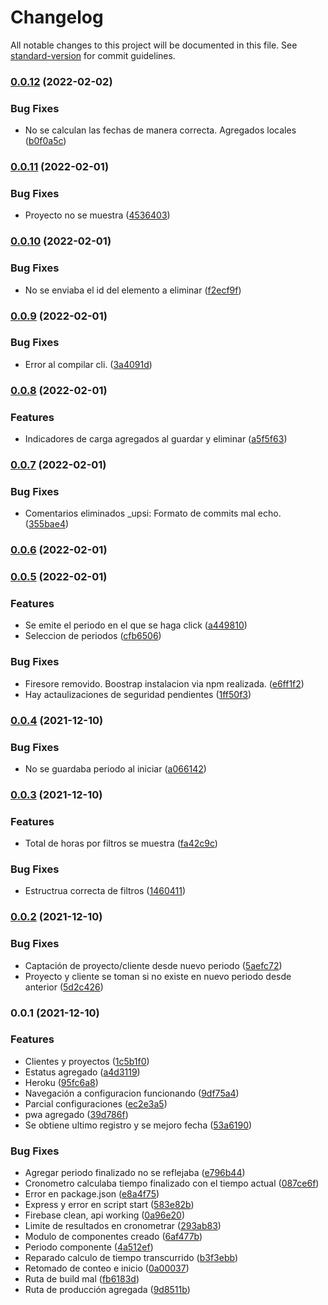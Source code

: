 # Changelog

All notable changes to this project will be documented in this file. See [standard-version](https://github.com/conventional-changelog/standard-version) for commit guidelines.

### [0.0.12](https://github.com/RafaelAngelRamirez/cronometro-gui/compare/v0.0.11...v0.0.12) (2022-02-02)


### Bug Fixes

* No se calculan las fechas de manera correcta. Agregados locales ([b0f0a5c](https://github.com/RafaelAngelRamirez/cronometro-gui/commit/b0f0a5c846624707e7734c01134259715c447f39))

### [0.0.11](https://github.com/RafaelAngelRamirez/cronometro-gui/compare/v0.0.10...v0.0.11) (2022-02-01)


### Bug Fixes

* Proyecto no se muestra ([4536403](https://github.com/RafaelAngelRamirez/cronometro-gui/commit/453640302fce0e5d6c8a64eb3f891137864e2932))

### [0.0.10](https://github.com/RafaelAngelRamirez/cronometro-gui/compare/v0.0.9...v0.0.10) (2022-02-01)


### Bug Fixes

* No se enviaba el id del elemento a eliminar ([f2ecf9f](https://github.com/RafaelAngelRamirez/cronometro-gui/commit/f2ecf9f5ce0b733ca7e7a150d713a318193c0239))

### [0.0.9](https://github.com/RafaelAngelRamirez/cronometro-gui/compare/v0.0.8...v0.0.9) (2022-02-01)


### Bug Fixes

* Error al compilar cli. ([3a4091d](https://github.com/RafaelAngelRamirez/cronometro-gui/commit/3a4091de5adac94e00b3dce1055736a865f47e56))

### [0.0.8](https://github.com/RafaelAngelRamirez/cronometro-gui/compare/v0.0.7...v0.0.8) (2022-02-01)


### Features

* Indicadores de carga agregados al guardar y eliminar ([a5f5f63](https://github.com/RafaelAngelRamirez/cronometro-gui/commit/a5f5f63b5fdd2c5083b1e94b35237c930eb09e48))

### [0.0.7](https://github.com/RafaelAngelRamirez/cronometro-gui/compare/v0.0.6...v0.0.7) (2022-02-01)


### Bug Fixes

* Comentarios eliminados _upsi: Formato de commits mal echo. ([355bae4](https://github.com/RafaelAngelRamirez/cronometro-gui/commit/355bae4621830492c892b56a7eae8d53c3a060f0))

### [0.0.6](https://github.com/RafaelAngelRamirez/cronometro-gui/compare/v0.0.5...v0.0.6) (2022-02-01)

### [0.0.5](https://github.com/RafaelAngelRamirez/cronometro-gui/compare/v0.0.4...v0.0.5) (2022-02-01)


### Features

* Se emite el periodo en el que se haga click ([a449810](https://github.com/RafaelAngelRamirez/cronometro-gui/commit/a449810f0b5a1c3e026c0e0273087a44900d6d9e))
* Seleccion de periodos ([cfb6506](https://github.com/RafaelAngelRamirez/cronometro-gui/commit/cfb6506a563c3feaea76c0e25aacdf1a1519f798))


### Bug Fixes

* Firesore removido. Boostrap instalacion via npm realizada. ([e6ff1f2](https://github.com/RafaelAngelRamirez/cronometro-gui/commit/e6ff1f2d91a7de1ba78c6eaac9b68ad1eb45ea6b))
* Hay actaulizaciones de seguridad pendientes ([1ff50f3](https://github.com/RafaelAngelRamirez/cronometro-gui/commit/1ff50f38cbe1971bbca904f87782d0079640e829))

### [0.0.4](https://github.com/RafaelAngelRamirez/cronometro-gui/compare/v0.0.3...v0.0.4) (2021-12-10)


### Bug Fixes

* No se guardaba periodo al iniciar ([a066142](https://github.com/RafaelAngelRamirez/cronometro-gui/commit/a0661424b20ed40e9064359130ca34f29055c132))

### [0.0.3](https://github.com/RafaelAngelRamirez/cronometro-gui/compare/v0.0.2...v0.0.3) (2021-12-10)


### Features

* Total de horas por filtros se muestra ([fa42c9c](https://github.com/RafaelAngelRamirez/cronometro-gui/commit/fa42c9c657b8e12b315d38a87028554162a0fa10))


### Bug Fixes

* Estructrua correcta de filtros ([1460411](https://github.com/RafaelAngelRamirez/cronometro-gui/commit/146041131f9b97f269d6f44fc696d891eb0ec445))

### [0.0.2](https://github.com/RafaelAngelRamirez/cronometro-gui/compare/v0.0.1...v0.0.2) (2021-12-10)


### Bug Fixes

* Captación de proyecto/cliente desde nuevo periodo ([5aefc72](https://github.com/RafaelAngelRamirez/cronometro-gui/commit/5aefc727de84716626e89c04f8e029abd4bfea2f))
* Proyecto y cliente se toman si no existe en nuevo periodo desde anterior ([5d2c426](https://github.com/RafaelAngelRamirez/cronometro-gui/commit/5d2c42630a1e4db409afa80e767c6d40b578a496))

### 0.0.1 (2021-12-10)


### Features

* Clientes y proyectos ([1c5b1f0](https://github.com/RafaelAngelRamirez/cronometro-gui/commit/1c5b1f04c1d72cd6a19e1e776d826171f47f587d))
* Estatus agregado ([a4d3119](https://github.com/RafaelAngelRamirez/cronometro-gui/commit/a4d3119c5ba741e78007fb9e17a0b8063f889679))
* Heroku ([95fc6a8](https://github.com/RafaelAngelRamirez/cronometro-gui/commit/95fc6a802b7d9eace984d23df455e1edfab9789f))
* Navegación a configuracion funcionando ([9df75a4](https://github.com/RafaelAngelRamirez/cronometro-gui/commit/9df75a49571de89f6c98597d6b6ffb728f2c4749))
* Parcial configuraciones ([ec2e3a5](https://github.com/RafaelAngelRamirez/cronometro-gui/commit/ec2e3a577fcd5cbd9539fc096ac6c15e6f8edffe))
* pwa agregado ([39d786f](https://github.com/RafaelAngelRamirez/cronometro-gui/commit/39d786f720c77090dcd370927bfaea69ec7c8fc5))
* Se obtiene ultimo registro y se mejoro fecha ([53a6190](https://github.com/RafaelAngelRamirez/cronometro-gui/commit/53a61900ab14e85245d8f98ac995d3438b5e26f9))


### Bug Fixes

* Agregar periodo finalizado no se reflejaba ([e796b44](https://github.com/RafaelAngelRamirez/cronometro-gui/commit/e796b4430b00fb3b6e3ccce7baaf2bf3be36551d))
* Cronometro calculaba tiempo finalizado con el tiempo actual ([087ce6f](https://github.com/RafaelAngelRamirez/cronometro-gui/commit/087ce6fae9474673f8666de43fc8a806712daed9))
* Error en package.json ([e8a4f75](https://github.com/RafaelAngelRamirez/cronometro-gui/commit/e8a4f750dcf7354e02f57e17f518a2afb74c9087))
* Express y error en script start ([583e82b](https://github.com/RafaelAngelRamirez/cronometro-gui/commit/583e82b89371e8ed39c934a1f36d2ae77a03e701))
* Firebase clean, api working ([0a96e20](https://github.com/RafaelAngelRamirez/cronometro-gui/commit/0a96e20da8520c2d94fcec22a94f133b0289e4d0))
* Limite de resultados en cronometrar ([293ab83](https://github.com/RafaelAngelRamirez/cronometro-gui/commit/293ab8322d9095370f809bfdc3ff0a42ab80e5da))
* Modulo de componentes creado ([6af477b](https://github.com/RafaelAngelRamirez/cronometro-gui/commit/6af477b1de4910f75e26edffb251e266f0fdacdf))
* Periodo componente ([4a512ef](https://github.com/RafaelAngelRamirez/cronometro-gui/commit/4a512efda53a459779534b932d94dc99135cb3fb))
* Reparado calculo de tiempo transcurrido ([b3f3ebb](https://github.com/RafaelAngelRamirez/cronometro-gui/commit/b3f3ebb99e2ef17888f301d8b7a695dbed6a757b))
* Retomado de conteo e inicio ([0a00037](https://github.com/RafaelAngelRamirez/cronometro-gui/commit/0a000378eab62d497dd9eae60f7a24bf3dfd3c2c))
* Ruta de build mal ([fb6183d](https://github.com/RafaelAngelRamirez/cronometro-gui/commit/fb6183dfe023baa8bc9c65b3020126f0a422b5fb))
* Ruta de producción agregada ([9d8511b](https://github.com/RafaelAngelRamirez/cronometro-gui/commit/9d8511ba0fa29362b42df8906ac779a7a1ebedb0))
